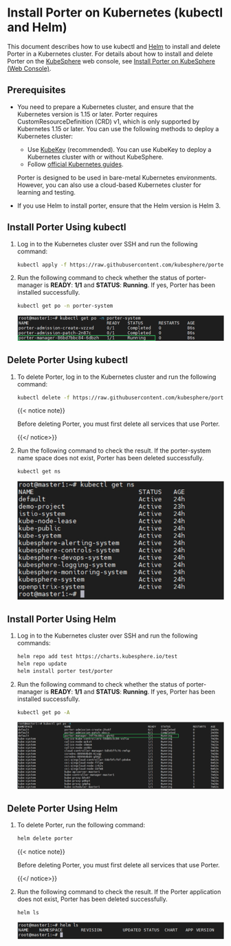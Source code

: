 # Install Porter on Kubernetes (kubectl and Helm)

This document describes how to use kubectl and [Helm](https://helm.sh/) to install and delete Porter in a Kubernetes cluster. For details about how to install and delete Porter on the [KubeSphere](https://kubesphere.io/docs/installing-on-linux/introduction/multioverview/#step-3-create-a-cluster) web console, see [Install Porter on KubeSphere (Web Console)](./install-porter-on-kubesphere.md).

## Prerequisites

* You need to prepare a Kubernetes cluster, and ensure that the Kubernetes version is 1.15 or later. Porter requires CustomResourceDefinition (CRD) v1, which is only supported by Kubernetes 1.15 or later. You can use the following methods to deploy a Kubernetes cluster:

  * Use [KubeKey](https://kubesphere.io/docs/installing-on-linux/) (recommended). You can use KubeKey to deploy a Kubernetes cluster with or without KubeSphere.
  * Follow [official Kubernetes guides](https://kubernetes.io/docs/home/).

  Porter is designed to be used in bare-metal Kubernetes environments. However, you can also use a cloud-based Kubernetes cluster for learning and testing.

* If you use Helm to install porter, ensure that the Helm version is Helm 3.

## Install Porter Using kubectl

1. Log in to the Kubernetes cluster over SSH and run the following command:

   ```bash
   kubectl apply -f https://raw.githubusercontent.com/kubesphere/porter/master/deploy/porter.yaml
   ```
   
2. Run the following command to check whether the status of porter-manager is **READY**: **1/1** and **STATUS**: **Running**. If yes, Porter has been installed successfully.

   ```bash
   kubectl get po -n porter-system
   ```

   ![verify-porter-kubectl](./img/install-porter-on-kubernetes/verify-porter-kubectl.jpg)

## Delete Porter Using kubectl

1. To delete Porter, log in to the Kubernetes cluster and run the following command:

   ```bash
   kubectl delete -f https://raw.githubusercontent.com/kubesphere/porter/master/deploy/porter.yaml
   ```

   {{< notice note}}

   Before deleting Porter, you must first delete all services that use Porter.

   {{</ notice>}}

2. Run the following command to check the result. If the porter-system name space does not exist, Porter has been deleted successfully.

   ```bash
   kubectl get ns
   ```
   
   ![verify-porter-deletion-kubectl](./img/install-porter-on-kubernetes/verify-porter-deletion-kubectl.jpg)

## Install Porter Using Helm

1. Log in to the Kubernetes cluster over SSH and run the following commands:

   ```bash 
   helm repo add test https://charts.kubesphere.io/test
   helm repo update
   helm install porter test/porter
   ```

2. Run the following command to check whether the status of porter-manager is **READY**: **1/1** and **STATUS**: **Running**. If yes, Porter has been installed successfully.

   ```bash
   kubectl get po -A
   ```

   ![verify-porter-helm](./img/install-porter-on-kubernetes/verify-porter-helm.jpg)

## Delete Porter Using Helm

1. To delete Porter, run the following command:

   ```bash
   helm delete porter
   ```

   {{< notice note}}

   Before deleting Porter, you must first delete all services that use Porter.

   {{</ notice>}}

2. Run the following command to check the result. If the Porter application does not exist, Porter has been deleted successfully.

   ```bash
   helm ls
   ```

   ![verify-porter-deletion-helm](./img/install-porter-on-kubernetes/verify-porter-deletion-helm.jpg)